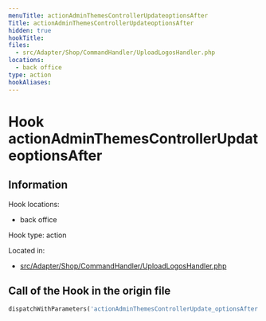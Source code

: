```yaml
---
menuTitle: actionAdminThemesControllerUpdateoptionsAfter
Title: actionAdminThemesControllerUpdateoptionsAfter
hidden: true
hookTitle: 
files:
  - src/Adapter/Shop/CommandHandler/UploadLogosHandler.php
locations:
  - back office
type: action
hookAliases:
---
```


# Hook actionAdminThemesControllerUpdateoptionsAfter

## Information

Hook locations: 
  - back office

Hook type: action

Located in: 
  - [src/Adapter/Shop/CommandHandler/UploadLogosHandler.php](https://github.com/PrestaShop/PrestaShop/blob/8.0.x/src/Adapter/Shop/CommandHandler/UploadLogosHandler.php)

## Call of the Hook in the origin file

```php
dispatchWithParameters('actionAdminThemesControllerUpdate_optionsAfter')
```
